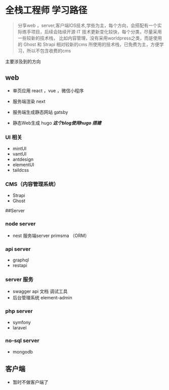 # 全栈工程师 学习路径


>分享web ，server,客户端IOS技术,学些为主，每个方向，会搭配有一个实际练手项目，后续会陆续开源
IT 技术更新变化较快，每个分类，尽量采用一些较新的技术栈，
比如内容管理，没有采用worldpress之类，而是使用的 Ghost 和 Strapi 相对较新的cms 
所使用的技术栈，已免费为主，方便学习，所以不包含收费的cms

主要涉及到的方向

## web   
- 单页应用 react ，vue ，微信小程序    

- 服务端渲染  next 

- 服务端生成静态网站   gatsby 
 
- 静态Web生成     hugo  ***这个blog使用hugo 搭建***

### UI 相关
- mintUI 
- vantUI
- antdesign
- elementUI
- taildcss

### CMS（内容管理系统）

- Strapi
- Ghost


##Server

### node server

- nest 服务端server  primsma （ORM） 


### api server 

- graphql 
- restapi

### server 服务

- swagger api 文档 调试工具
- 后台管理系统    element-admin    

### php server 

- symfony 
- laravel  


<!-- 
 
### pytho server 

- fastapi 

-->

<!-- 
 
### golang server 

- Gin + gorm(ORM) 

-->


### no-sql server 


- mongodb


## 客户端    

-  暂时不做客户端了
 
